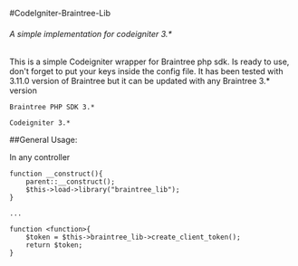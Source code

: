 #CodeIgniter-Braintree-Lib
###### A simple implementation for codeigniter 3.*

This is a simple Codeigniter wrapper for Braintree php sdk.
Is ready to use, don't forget to put your keys inside the config file.
It has been tested with 3.11.0 version of Braintree but it can be updated with any Braintree 3.* version

`Braintree PHP SDK 3.*`

`Codeigniter 3.*`

##General Usage:

  In any controller
  
  ```
  function __construct(){
      parent::__construct();
      $this->load->library("braintree_lib");
  }

  ...

  function <function>{
      $token = $this->braintree_lib->create_client_token();
      return $token;
  }
  ```
  
  

